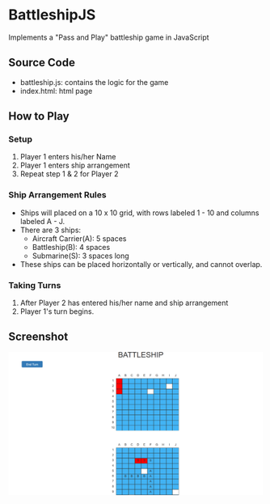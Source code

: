 # BattleshipJS
Implements a "Pass and Play" battleship game in JavaScript  
## Source Code  
* battleship.js: contains the logic for the game  
* index.html: html page  
## How to Play  
### Setup  
1. Player 1 enters his/her Name  
2. Player 1 enters ship arrangement  
3. Repeat step 1 & 2 for Player 2
### Ship Arrangement Rules  
* Ships will placed on a 10 x 10 grid, with rows labeled 1 - 10 and columns labeled A - J.  
* There are 3 ships:  
  * Aircraft Carrier(A): 5 spaces  
  * Battleship(B): 4 spaces  
  * Submarine(S): 3 spaces long  
* These ships can be placed horizontally or vertically, and cannot overlap.  
### Taking Turns  
1. After Player 2 has entered his/her name and ship arrangement   
2. Player 1's turn begins.
## Screenshot  
![alt text](screenshot.png "battleship_screenshot")  
